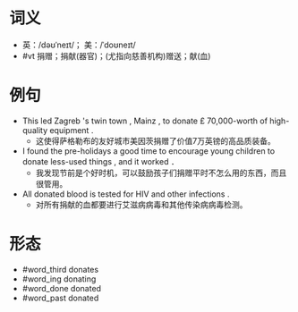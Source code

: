 # 词义
- 英：/dəʊˈneɪt/； 美：/ˈdoʊneɪt/
- #vt 捐赠；捐献(器官)；(尤指向慈善机构)赠送；献(血)
# 例句
- This led Zagreb 's twin town , Mainz , to donate £ 70,000-worth of high-quality equipment .
	- 这使得萨格勒布的友好城市美因茨捐赠了价值7万英镑的高品质装备。
- I found the pre-holidays a good time to encourage young children to donate less-used things , and it worked ．
	- 我发现节前是个好时机，可以鼓励孩子们捐赠平时不怎么用的东西，而且很管用。
- All donated blood is tested for HIV and other infections .
	- 对所有捐献的血都要进行艾滋病病毒和其他传染病病毒检测。
# 形态
- #word_third donates
- #word_ing donating
- #word_done donated
- #word_past donated
